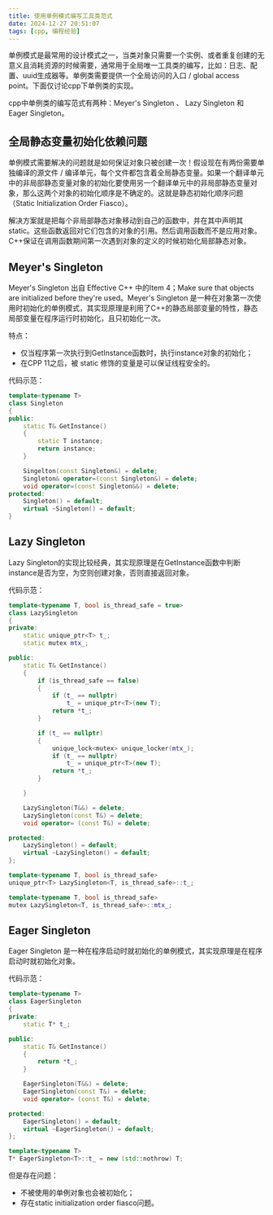 ```yaml
---
title: 使用单例模式编写工具类范式 
date: 2024-12-27 20:51:07
tags: [cpp, 编程经验]
---
```


单例模式是最常用的设计模式之一，当类对象只需要一个实例、或者重复创建的无意义且消耗资源的时候需要，通常用于全局唯一工具类的编写，比如：日志、配置、uuid生成器等。单例类需要提供一个全局访问的入口 / global access point。下面仅讨论cpp下单例类的实现。

cpp中单例类的编写范式有两种：Meyer's Singleton 、 Lazy Singleton 和 Eager Singleton。

## 全局静态变量初始化依赖问题

单例模式需要解决的问题就是如何保证对象只被创建一次！假设现在有两份需要单独编译的源文件 / 编译单元，每个文件都包含着全局静态变量。如果一个翻译单元中的非局部静态变量对象的初始化要使用另一个翻译单元中的非局部静态变量对象，那么这两个对象的初始化顺序是不确定的。这就是静态初始化顺序问题（Static Initialization Order Fiasco）。

解决方案就是把每个非局部静态对象移动到自己的函数中，并在其中声明其static。这些函数返回对它们包含的对象的引用。然后调用函数而不是应用对象。C++保证在调用函数期间第一次遇到对象的定义的时候初始化局部静态对象。

## Meyer's Singleton

Meyer's Singleton 出自 Effective C++ 中的Item 4；Make sure that objects are initialized before they're used。Meyer's Singleton 是一种在对象第一次使用时初始化的单例模式，其实现原理是利用了C++的静态局部变量的特性，静态局部变量在程序运行时初始化，且只初始化一次。

特点：
- 仅当程序第一次执行到GetInstance函数时，执行instance对象的初始化；
- 在CPP 11之后，被 static 修饰的变量是可以保证线程安全的。

代码示范：

```cpp
template<typename T>
class Singleton 
{
public:
    static T& GetInstance()
    {
        static T instance;
        return instance;
    }

    Singelton(const Singleton&) = delete;
    Singleton& operator=(const Singleton&) = delete;
    void operator=(const Singleton&&) = delete;
protected:
    Singleton() = default;
    virtual ~Singleton() = default;
}
```

## Lazy Singleton
Lazy Singleton的实现比较经典，其实现原理是在GetInstance函数中判断instance是否为空，为空则创建对象，否则直接返回对象。

代码示范：

```cpp
template<typename T, bool is_thread_safe = true>
class LazySingleton
{
private:
    static unique_ptr<T> t_;
    static mutex mtx_;

public:
    static T& GetInstance()
    {
        if (is_thread_safe == false)
        {
            if (t_ == nullptr)
                t_ = unique_ptr<T>(new T);
            return *t_;
        }

        if (t_ == nullptr)
        {
            unique_lock<mutex> unique_locker(mtx_);
            if (t_ == nullptr)
                t_ = unique_ptr<T>(new T);
            return *t_;
        }

    }

    LazySingleton(T&&) = delete;
    LazySingleton(const T&) = delete;
    void operator= (const T&) = delete;

protected:
    LazySingleton() = default;
    virtual ~LazySingleton() = default;
};

template<typename T, bool is_thread_safe>
unique_ptr<T> LazySingleton<T, is_thread_safe>::t_;

template<typename T, bool is_thread_safe>
mutex LazySingleton<T, is_thread_safe>::mtx_;
```

## Eager Singleton
Eager Singleton 是一种在程序启动时就初始化的单例模式，其实现原理是在程序启动时就初始化对象。

代码示范：

```cpp
template<typename T>
class EagerSingleton
{
private:
    static T* t_;

public:
    static T& GetInstance()
    {
        return *t_;
    }

    EagerSingleton(T&&) = delete;
    EagerSingleton(const T&) = delete;
    void operator= (const T&) = delete;

protected:
    EagerSingleton() = default;
    virtual ~EagerSingleton() = default;
};

template<typename T>
T* EagerSingleton<T>::t_ = new (std::nothrow) T;
```

但是存在问题：
- 不被使用的单例对象也会被初始化；
- 存在static initialization order fiasco问题。
